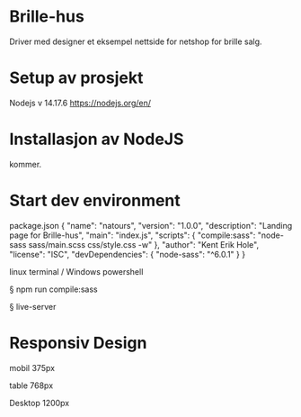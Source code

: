 # Brille-hus

Driver med designer et eksempel nettside for netshop for brille salg. 

# Setup av prosjekt 


Nodejs v 14.17.6
https://nodejs.org/en/


# Installasjon av NodeJS 
kommer. 

# Start dev environment

package.json 
{
  "name": "natours",
  "version": "1.0.0",
  "description": "Landing page for Brille-hus",
  "main": "index.js",
  "scripts": {
    "compile:sass": "node-sass sass/main.scss css/style.css -w"
  },
  "author": "Kent Erik Hole",
  "license": "ISC",
  "devDependencies": {
    "node-sass": "^6.0.1"
  }
}

linux terminal / Windows powershell 

§ npm run compile:sass

§ live-server 


# Responsiv Design

mobil 375px 

table 768px 

Desktop 1200px 


